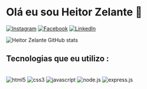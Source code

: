 # Olá eu sou Heitor Zelante 👋


[![Instagram](https://img.shields.io/badge/Instagram-E4405F?style=for-the-badge&logo=instagram&logoColor=white)](https://www.instagram.com/heitorrafael91/)
[![Facebook](https://img.shields.io/badge/Facebook-1877F2?style=for-the-badge&logo=facebook&logoColor=white)](https://www.facebook.com/heitor.zelante)
[![LinkedIn](https://img.shields.io/badge/LinkedIn-0077B5?style=for-the-badge&logo=linkedin&logoColor=white)](https://www.linkedin.com/in/heitor-zelante-36b214237/)

![Heitor Zelante GitHub stats](https://github-readme-stats.vercel.app/api?username=heitorrafaelzelante&show_icons=true&theme=onedark)

## Tecnologias que eu utilizo :

<div style="display: inline_block"><br/>
<img align="center" alt="html5" src="https://img.shields.io/badge/HTML5-E34F26?style=for-the-badge&logo=html5&logoColor=white">
<img align="center" alt="css3" src="https://img.shields.io/badge/CSS3-1572B6?style=for-the-badge&logo=css3&logoColor=white">
<img align="center" alt="javascript" src="https://img.shields.io/badge/JavaScript-F7DF1E?style=for-the-badge&logo=javascript&logoColor=black">
<img align="center" alt="node.js" src="https://img.shields.io/badge/Node.js-43853D?style=for-the-badge&logo=node.js&logoColor=white">
<img align="center" alt="express.js" src="https://img.shields.io/badge/Express.js-404D59?style=for-the-badge">
</div>
